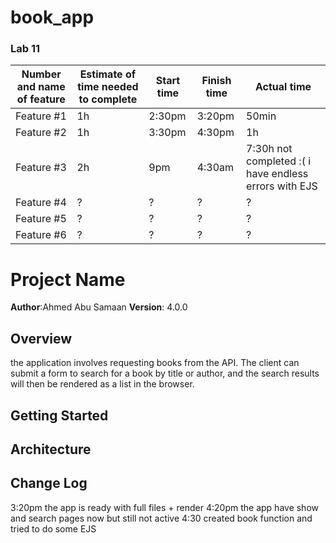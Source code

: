 # book_app

### Lab 11
Number and name of feature | Estimate of time needed to complete | Start time | Finish time | Actual time
---------------------------|-------------------------------------|------------|-------------|------------
Feature #1 | 1h | 2:30pm | 3:20pm | 50min
Feature #2 | 1h | 3:30pm | 4:30pm | 1h
Feature #3 | 2h | 9pm | 4:30am | 7:30h not completed :( i have endless errors with EJS
Feature #4 | ? | ? | ? | ?
Feature #5 | ? | ? | ? | ?
Feature #6 | ? | ? | ? | ?


# Project Name

**Author**:Ahmed Abu Samaan
**Version**: 4.0.0 

## Overview
the application involves requesting books from the API. The client can submit a form to search for a book by title or author, and the search results will then be rendered as a list in the browser.

## Getting Started
<!-- What are the steps that a user must take in order to build this app on their own machine and get it running? -->

## Architecture
<!-- Provide a detailed description of the application design. What technologies (languages, libraries, etc) you're using, and any other relevant design information. -->

## Change Log
3:20pm the app is ready with full files + render
4:20pm the app have show and search pages now but still not active
4:30 created book function and tried to do some EJS
